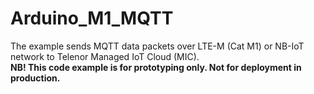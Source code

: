 # Arduino_M1_MQTT  

The example sends MQTT data packets over LTE-M (Cat M1) or NB-IoT network to Telenor Managed IoT Cloud (MIC).  
**NB! This code example is for prototyping only. Not for deployment in production.** 
